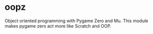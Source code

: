 # oopz
Object oriented programming with Pygame Zero and Mu. This module makes pygame zero act more like Scratch and OOP.
